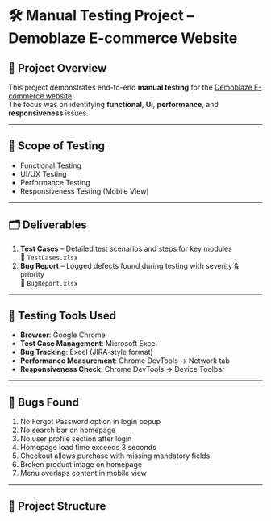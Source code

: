 # 🛠 Manual Testing Project – Demoblaze E-commerce Website

## 📌 Project Overview
This project demonstrates end-to-end **manual testing** for the [Demoblaze E-commerce website](https://www.demoblaze.com).  
The focus was on identifying **functional**, **UI**, **performance**, and **responsiveness** issues.

---

## 🎯 Scope of Testing
- Functional Testing
- UI/UX Testing
- Performance Testing
- Responsiveness Testing (Mobile View)

---

## 🗂 Deliverables
1. **Test Cases** – Detailed test scenarios and steps for key modules  
   📄 `TestCases.xlsx`
2. **Bug Report** – Logged defects found during testing with severity & priority  
   📄 `BugReport.xlsx`

---

## 🧪 Testing Tools Used
- **Browser**: Google Chrome
- **Test Case Management**: Microsoft Excel
- **Bug Tracking**: Excel (JIRA-style format)
- **Performance Measurement**: Chrome DevTools → Network tab
- **Responsiveness Check**: Chrome DevTools → Device Toolbar

---

## 🐞 Bugs Found
1. No Forgot Password option in login popup
2. No search bar on homepage
3. No user profile section after login
4. Homepage load time exceeds 3 seconds
5. Checkout allows purchase with missing mandatory fields
6. Broken product image on homepage
7. Menu overlaps content in mobile view

---

## 📂 Project Structure
